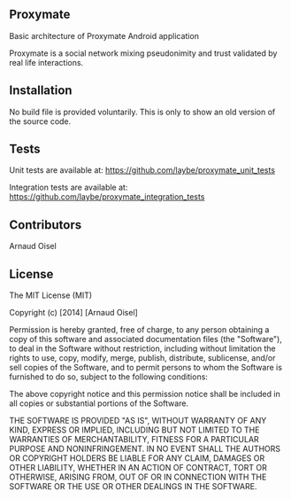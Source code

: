 ## Proxymate

Basic architecture of Proxymate Android application

Proxymate is a social network mixing pseudonimity and trust validated by real life interactions.

## Installation

No build file is provided voluntarily. This is only to show an old version of the source code. 

## Tests

Unit tests are available at: https://github.com/laybe/proxymate_unit_tests

Integration tests are available at: https://github.com/laybe/proxymate_integration_tests

## Contributors

Arnaud Oisel

## License

The MIT License (MIT)

Copyright (c) [2014] [Arnaud Oisel]

Permission is hereby granted, free of charge, to any person obtaining a copy
of this software and associated documentation files (the "Software"), to deal
in the Software without restriction, including without limitation the rights
to use, copy, modify, merge, publish, distribute, sublicense, and/or sell
copies of the Software, and to permit persons to whom the Software is
furnished to do so, subject to the following conditions:

The above copyright notice and this permission notice shall be included in all
copies or substantial portions of the Software.

THE SOFTWARE IS PROVIDED "AS IS", WITHOUT WARRANTY OF ANY KIND, EXPRESS OR
IMPLIED, INCLUDING BUT NOT LIMITED TO THE WARRANTIES OF MERCHANTABILITY,
FITNESS FOR A PARTICULAR PURPOSE AND NONINFRINGEMENT. IN NO EVENT SHALL THE
AUTHORS OR COPYRIGHT HOLDERS BE LIABLE FOR ANY CLAIM, DAMAGES OR OTHER
LIABILITY, WHETHER IN AN ACTION OF CONTRACT, TORT OR OTHERWISE, ARISING FROM,
OUT OF OR IN CONNECTION WITH THE SOFTWARE OR THE USE OR OTHER DEALINGS IN THE
SOFTWARE.
